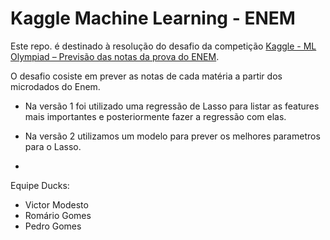 # Kaggle Machine Learning - ENEM

Este repo. é destinado à resolução do desafio da competição [Kaggle - ML Olympiad – Previsão das notas da prova do ENEM](https://www.kaggle.com/c/qualityeducation).

O desafio cosiste em prever as notas de cada matéria a partir dos microdados do Enem.

* Na versão 1 foi utilizado uma regressão de Lasso para listar as features mais importantes e posteriormente fazer a regressão com elas.

* Na versão 2 utilizamos um modelo para prever os melhores parametros para o Lasso.
* 
Equipe Ducks:
- Victor Modesto
- Romário Gomes
- Pedro Gomes
